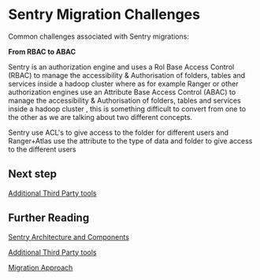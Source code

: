 # Sentry Migration Challenges

Common challenges associated with Sentry migrations:

**From RBAC to ABAC**

Sentry is an authorization engine and uses a Rol Base Access Control (RBAC) to manage the accessibility & Authorisation of folders, tables and services inside a hadoop cluster 
where as for example Ranger or other authorization engines use an Attribute Base Access Control (ABAC) to manage the accessibility & Authorisation of folders, tables and services inside a hadoop cluster , this is something difficult to convert from one to the other as we are talking about two different concepts.

Sentry use ACL's to give access to the folder for different users and Ranger+Atlas use the attribute to the type of data and folder to give access to the different users

## Next step

[Additional Third Party tools](considerations.md)

## Further Reading 

[Sentry Architecture and Components](readme.md)

[Additional Third Party tools](considerations.md)

[Migration Approach](migration-approach.md)
